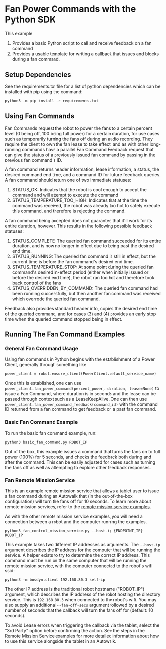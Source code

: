 <!--
Copyright (c) 2023 Boston Dynamics, Inc.  All rights reserved.

Downloading, reproducing, distributing or otherwise using the SDK Software
is subject to the terms and conditions of the Boston Dynamics Software
Development Kit License (20191101-BDSDK-SL).
-->

# Fan Power Commands with the Python SDK

This example

1. Provides a basic Python script to call and receive feedback on a fan command
2. Provides a usable template for writing a callback that issues and blocks during a fan command.

## Setup Dependencies

See the requirements.txt file for a list of python dependencies which can be installed with pip using the command:

```
python3 -m pip install -r requirements.txt
```

## Using Fan Commands

Fan Commands request the robot to power the fans to a certain percent level (0 being off, 100 being full power) for a certain duration, for use cases such as temporarily turning the fans off during an audio recording. They require the client to own the fan lease to take effect, and as with other long-running commands have a parallel Fan Command Feedback request that can give the status of a previously issued fan command by passing in the previous fan command's ID.

A fan command returns header information, lease information, a status, the desired command end time, and a command ID for future feedback queries. A fan command should return one of two immediate statuses:

1. STATUS_OK: Indicates that the robot is cool enough to accept the command and will attempt to execute the command
2. STATUS_TEMPERATURE_TOO_HIGH: Indicates that at the time the command was received, the robot was already too hot to safely execute this command, and therefore is rejecting the command.

A fan command being accepted does not guarantee that it'll work for its entire duration, however. This results in the following possible feedback statuses:

1. STATUS_COMPLETE: The queried fan command succeeded for its entire duration, and is now no longer in effect due to being past the desired end time.
2. STATUS_RUNNING: The queried fan command is still in effect, but the current time is before the fan command's desired end time.
3. STATUS_TEMPERATURE_STOP: At some point during the queried fan command's desired in-effect period (either when initially issued or before the desired end time), the robot ran too hot and therefore took back control of the fans
4. STATUS_OVERRIDDEN_BY_COMMAND: The queried fan command had been running successfully, but then another fan command was received which overrode the queried fan command.

Feedback also provides standard header info, copies the desired end time of the queried command, and for cases (3) and (4) provides an early stop time when the queried command stopped being in effect.

## Running The Fan Command Examples

### General Fan Command Usage

Using fan commands in Python begins with the establishment of a Power Client, generally through something like

```
power_client = robot.ensure_client(PowerClient.default_service_name)
```

Once this is established, one can use `power_client.fan_power_command(percent_power, duration, lease=None)` to issue a Fan Command, where duration is in seconds and the lease can be passed through context such as a LeaseKeepAlive. One can then use `power_client.fan_power_command_feedback(command_id)` with the command ID returned from a fan command to get feedback on a past fan command.

### Basic Fan Command Example

To run the basic fan command example, run:

```
python3 basic_fan_command.py ROBOT_IP
```

Out of the box, this example issues a command that turns the fans on to full power (100%) for 5 seconds, and checks the feedback both during and after the command. This can be easily adjusted for cases such as turning the fans off as well as attempting to explore other feedback responses.

### Fan Remote Mission Service

This is an example remote mission service that allows a tablet user to issue a fan command during an Autowalk that (in the out-of-the-box configuration) will turn the fans off for 10 seconds. To learn more about remote mission services, refer to the [remote mission service examples](../remote_mission_service/README.md).

As with the other remote mission service examples, you will need a connection between a robot and the computer running the examples.

```
python3 fan_control_mission_service.py --host-ip {ENDPOINT_IP} ROBOT_IP
```

This example takes two different IP addresses as arguments. The `--host-ip` argument describes the IP address for the computer that will be running the service. A helper exists to try to determine the correct IP address. This command must be run on the same computer that will be running the remote mission service, with the computer connected to the robot's wifi ssid:

```
python3 -m bosdyn.client 192.168.80.3 self-ip
```

The other IP address is the traditional robot hostname ("ROBOT_IP") argument, which describes the IP address of the robot hosting the directory service. This is `192.168.80.3` when connected to the robot's wifi. You may also supply an additional `--fan-off-secs` argument followed by a desired number of seconds that the callback will turn the fans off for (default: 10 seconds).

To avoid Lease errors when triggering the callback via the tablet, select the "3rd Party" option before confirming the action. See the steps in the Remote Mission Service examples for more detailed information about how to use this service alongside the tablet in an Autowalk.
